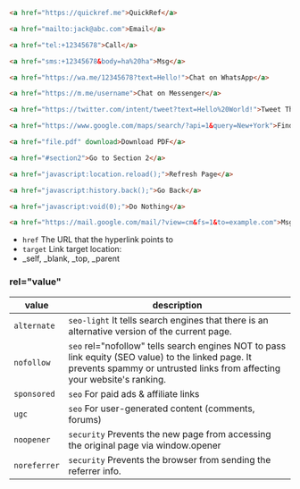 ```html
<a href="https://quickref.me">QuickRef</a>

<a href="mailto:jack@abc.com">Email</a>

<a href="tel:+12345678">Call</a>

<a href="sms:+12345678&body=ha%20ha">Msg</a>

<a href="https://wa.me/12345678?text=Hello!">Chat on WhatsApp</a>

<a href="https://m.me/username">Chat on Messenger</a>

<a href="https://twitter.com/intent/tweet?text=Hello%20World!">Tweet This</a>

<a href="https://www.google.com/maps/search/?api=1&query=New+York">Find on Google Maps</a>

<a href="file.pdf" download>Download PDF</a>

<a href="#section2">Go to Section 2</a>

<a href="javascript:location.reload();">Refresh Page</a>

<a href="javascript:history.back();">Go Back</a>

<a href="javascript:void(0);">Do Nothing</a>

<a href="https://mail.google.com/mail/?view=cm&fs=1&to=example.com">Msg</a>
```


- `href` The URL that the hyperlink points to
- `target` Link target location:
- _self, _blank, _top, _parent



### rel="value"
| value | description |
|----------|----------|
| `alternate` | `seo-light` It tells search engines that there is an alternative version of the current page.  |
| `nofollow` | `seo` rel="nofollow" tells search engines NOT to pass link equity (SEO value) to the linked page. It prevents spammy or untrusted links from affecting your website's ranking. |
| `sponsored` | `seo` For paid ads & affiliate links |
| `ugc` | `seo` For user-generated content (comments, forums) |
| `noopener` | `security` Prevents the new page from accessing the original page via window.opener |
| `noreferrer` | `security` Prevents the browser from sending the referrer info. |




